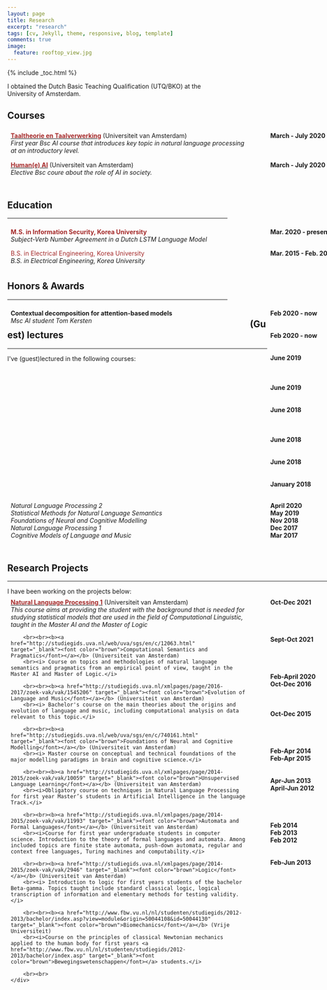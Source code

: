 ```yaml
---
layout: page
title: Research
excerpt: "research"
tags: [cv, Jekyll, theme, responsive, blog, template]
comments: true
image: 
  feature: rooftop_view.jpg
---
```


{% include _toc.html %}

<style>
   #columns {
       width: 770px;
       overflow:auto;
   }

   #columns .column {
       padding: 1%;
   }

   #columns .date {
       float: right;
       width: 160px;
   }

   #columns .description {
       float: left;
       width: 540px;
   }

   #columns .languages {
       float: left;
       width: 100px;
   }

   #columns .level {
       float: left;
       width: 180px;
    }

</style>

I obtained the Dutch Basic Teaching Qualification (UTQ/BKO) at the University of Amsterdam.

## Courses

<div id="columns">
    <div class="date column">
        <b>
        March - July 2020
        </b>
    </div>
    <div class="description column">
        <b><a href="https://studiegids.uva.nl/xmlpages/page/2019-2020/zoek-vak/vak/72626" target="_blank"><font color="brown">Taaltheorie en Taalverwerking</font></a></b> (Universiteit van Amsterdam)
        <br><i> First year Bsc AI course that introduces key topic in natural language processing at an introductory level. </i>
    </div>
</div>
<div id="columns">
    <div class="date column">
        <b>
        March - July 2020
        </b>
    </div>
    <div class="description column">
        <b><a href="First year Bsc AI course that introduces key topic in natural language processing at an introductory level." target="_blank"><font color="brown">Human(e) AI</font></a></b> (Universiteit van Amsterdam)
        <br><i> Elective Bsc coure about the role of AI in society.</i>
        <br><br>
    </div>
</div>

## Education
<hr>

<div id="columns">
    <div class="date column">
        <b> Mar. 2020 - present </b>
    </div>
    <div class="description column">
        <b><font color="brown">M.S. in Information Security, Korea University</font></b>
        <br><i>Subject-Verb Number Agreement in a Dutch LSTM Language Model</i>
    </div>
</div>

<div id="columns">
    <div class="date column">
        <b> Mar. 2015 - Feb. 2020 </b>
    </div>
    <div class="description column">
        <font color="brown">B.S. in Electrical Engineering, Korea University</font>
        <br><i>B.S. in Electrical Engineering, Korea University</i>
    </div>
</div>

</div>

## Honors & Awards
<hr>

<div id="columns">
    <div class="date column">
        <b>
        Feb 2020 - now
        <br><br><br> Feb 2020 - now
        <br><br><br> June 2019
        <br><br><br><br> June 2019
        <br><br><br> June 2018
        <br><br><br><br> June 2018
        <br><br><br> June 2018
        <br><br><br> January 2018
        <br><br>
        </b>
    </div>
    <div class="description column">
        <b> Contextual decomposition for attention-based models </b> 
        <br><i> Msc AI student Tom Kersten </i>

        
</div>

## (Guest) lectures
<hr>

I've (guest)lectured in the following courses:

<div id="columns">
    <div class="date column">
        <b>
        April 2020
        <br> May 2019
        <br> Nov 2018
        <br> Dec 2017
        <br> Mar 2017
        <br><br>
        </b>
    </div>
    <div class="description column">
        <i> Natural Language Processing 2</i> 
        <br> <i> Statistical Methods for Natural Language Semantics </i> 
        <br><i> Foundations of Neural and Cognitive Modelling </i> 
        <br><i> Natural Language Processing 1 </i> 
        <br><i> Cognitive Models of Language and Music </i> 
        <br><br>
    </div>
</div>

## Research Projects
<hr>
I have been working on the projects below:

<div id="columns">
    <div class="date column">
        <b>
        Oct-Dec 2021
        <br><br><br><br><br>Sept-Oct 2021
        <br><br><br><br><br>Feb-April 2020
        <br> Oct-Dec 2016
        <br><br><br><br> Oct-Dec 2015
        <br><br><br><br><br>Feb-Apr 2014
        <br> Feb-Apr 2015
        <br><br><br>Apr-Jun 2013
        <br> April-Jun 2012
        <br><br><br><br><br>Feb 2014
        <br> Feb 2013
        <br> Feb 2012
        <br><br><br> Feb-Jun 2013
        <br><br>
        </b>
    </div>
    <div class="description column">
        <b><a href="http://studiegids.uva.nl/xmlpages/page/2017-2018/zoek-vak/vak/37834" target="_blank"><font color="brown">Natural Language Processing 1</font></a></b> (Universiteit van Amsterdam)
        <br><i> This course aims at providing the student with the background that is needed for studying statistical models that are used in the field of Computational Linguistic, taught in the Master AI and the Master of Logic </i>

        <br><br><b><a href="http://studiegids.uva.nl/web/uva/sgs/en/c/12063.html" target="_blank"><font color="brown">Computational Semantics and Pragmatics</font></a></b> (Universiteit van Amsterdam)
        <br><i> Course on topics and methodologies of natural language semantics and pragmatics from an empirical point of view, taught in the Master AI and Master of Logic.</i>

        <br><br><b><a href="http://studiegids.uva.nl/xmlpages/page/2016-2017/zoek-vak/vak/1545206" target="_blank"><font color="brown">Evolution of Language and Music</font></a></b> (Universiteit van Amsterdam)
        <br><i> Bachelor's course on the main theories about the origins and evolution of language and music, including computational analysis on data relevant to this topic.</i>

        <br><br><b><a href="http://studiegids.uva.nl/web/uva/sgs/en/c/740161.html" target="_blank"><font color="brown">Foundations of Neural and Cognitive Modelling</font></a></b> (Universiteit van Amsterdam)
        <br><i> Master course on conceptual and technical foundations of the major modelling paradigms in brain and cognitive science.</i>

        <br><br><b><a href="http://studiegids.uva.nl/xmlpages/page/2014-2015/zoek-vak/vak/10059" target="_blank"><font color="brown">Unsupervised Language Learning</font></a></b> (Universiteit van Amsterdam)
        <br><i>Obligatory course on techniques in Natural Language Processing for first year Master’s students in Artificial Intelligence in the language Track.</i>

        <br><br><b><a href="http://studiegids.uva.nl/xmlpages/page/2014-2015/zoek-vak/vak/11993" target="_blank"><font color="brown">Automata and Formal Languages</font></a></b> (Universiteit van Amsterdam)
        <br><i>Course for first year undergraduate students in computer science. Introduction to the theory of formal languages and automata. Among included topics are finite state automata, push-down automata, regular and context free languages, Turing machines and computability.</i>

        <br><br><b><a href="http://studiegids.uva.nl/xmlpages/page/2014-2015/zoek-vak/vak/2946" target="_blank"><font color="brown">Logic</font></a></b> (Universiteit van Amsterdam)
        <br><i> Introduction to logic for first years students of the bachelor Beta-gamma. Topics taught include standard classical logic, logical transcription of information and elementary methods for testing validity. </i>

        <br><br><b><a href="http://www.fbw.vu.nl/nl/studenten/studiegids/2012-2013/bachelor/index.asp?view=module&origin=50044108&id=50044130" target="_blank"><font color="brown">Biomechanics</font></a></b> (Vrije Universiteit)
        <br><i>Course on the principles of classical Newtonian mechanics applied to the human body for first years <a href="http://www.fbw.vu.nl/nl/studenten/studiegids/2012-2013/bachelor/index.asp" target="_blank"><font color="brown">Bewegingswetenschappen</font></a> students.</i>

        <br><br>
    </div>
</div>

